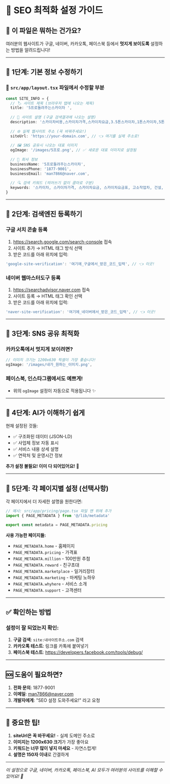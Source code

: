 # 📖 SEO 최적화 설정 가이드

## 🎯 이 파일은 뭐하는 건가요?

여러분의 웹사이트가 구글, 네이버, 카카오톡, 페이스북 등에서 **멋지게 보이도록** 설정하는 방법을 알려드립니다!

---

## 🔧 1단계: 기본 정보 수정하기

### 📍 `src/app/layout.tsx` 파일에서 수정할 부분

```typescript
const SITE_INFO = {
  // 🏷️ 사이트 제목 (브라우저 탭에 나오는 제목)
  title: '5프로돌려주는스카이차 ',
  
  // 📝 사이트 설명 (구글 검색결과에 나오는 설명)
  description: '스카이차비용,스카이차가격,스카이차요금,3.5톤스카이차,1톤스카이차,5톤스카이차,수원,용인,화성,평택,성남,시흥,인천,부평,남동구,파주,일산,남양주,경기도광주스카이차',
  
  // 🌐 실제 웹사이트 주소 (꼭 바꿔주세요!)
  siteUrl: 'https://your-domain.com', // 👈 여기를 실제 주소로!
  
  // 🖼️ SNS 공유시 나오는 대표 이미지
  ogImage: '/images/5프로.png', // ✅ 새로운 대표 이미지로 설정됨
  
  // 🏢 회사 정보
  businessName: '5프로돌려주는스카이차',
  businessPhone: '1877-9001',
  businessEmail: 'man7866@naver.com',
  
  // 🔍 검색 키워드 (띄어쓰기 없이 콤마로 구분)
  keywords: '스카이차, 스카이차가격, 스카이차요금, 스카이차요금표, 고소작업차, 건설, 욕실리모델링, 유품정리, CCTV, 철거, 닥트공사, 전기공사, 외벽청소, 설비, 인테리어, 조경공사, 전등교체, 금속공사, 에어컨, 페인트, 판넬, 지붕공사, 간판, 실리콘코킹, 태양광설치, 타일시공, 방수공사, 창호공사, 페이백, 100만원추첨, 친구초대, 일거리장터, 업종별마케팅노하우, 외벽작업, 고소작업, 장비대여,1톤스카이차, 3.5톤스카이차, 5톤스카이차'
}
```

---

## 🚀 2단계: 검색엔진 등록하기

### 구글 서치 콘솔 등록
1. https://search.google.com/search-console 접속
2. 사이트 추가 → HTML 태그 방식 선택
3. 받은 코드를 아래 위치에 입력:
```typescript
'google-site-verification': '여기에_구글에서_받은_코드_입력', // 👈 이곳!
```

### 네이버 웹마스터도구 등록
1. https://searchadvisor.naver.com 접속
2. 사이트 등록 → HTML 태그 확인 선택
3. 받은 코드를 아래 위치에 입력:
```typescript
'naver-site-verification': '여기에_네이버에서_받은_코드_입력', // 👈 이곳!
```

---

## 📱 3단계: SNS 공유 최적화

### 카카오톡에서 멋지게 보이려면?
```typescript
// 이미지 크기는 1200x630 픽셀이 가장 좋습니다!
ogImage: '/images/내가_원하는_이미지.png',
```

### 페이스북, 인스타그램에서도 예쁘게!
- 위의 `ogImage` 설정이 자동으로 적용됩니다 ✨

---

## 🤖 4단계: AI가 이해하기 쉽게

현재 설정된 것들:
- ✅ 구조화된 데이터 (JSON-LD)
- ✅ 사업체 정보 자동 표시
- ✅ 서비스 내용 상세 설명
- ✅ 연락처 및 운영시간 정보

**추가 설정 불필요! 이미 다 되어있어요!** 🎉

---

## 📄 5단계: 각 페이지별 설정 (선택사항)

각 페이지에서 더 자세한 설명을 원한다면:

```typescript
// 예시: src/app/pricing/page.tsx 파일 맨 위에 추가
import { PAGE_METADATA } from '@/lib/metadata'

export const metadata = PAGE_METADATA.pricing
```

**사용 가능한 페이지들:**
- `PAGE_METADATA.home` - 홈페이지
- `PAGE_METADATA.pricing` - 가격표
- `PAGE_METADATA.million` - 100만원 추첨
- `PAGE_METADATA.reward` - 친구초대
- `PAGE_METADATA.marketplace` - 일거리장터
- `PAGE_METADATA.marketing` - 마케팅 노하우
- `PAGE_METADATA.whyhere` - 서비스 소개
- `PAGE_METADATA.support` - 고객센터

---

## ✅ 확인하는 방법

### 설정이 잘 되었는지 확인:
1. **구글 검색**: `site:내사이트주소.com` 검색
2. **카카오톡 테스트**: 링크를 카톡에 붙여넣기
3. **페이스북 테스트**: https://developers.facebook.com/tools/debug/

---

## 🆘 도움이 필요하면?

1. **전화 문의**: 1877-9001
2. **이메일**: man7866@naver.com
3. **개발자에게**: "SEO 설정 도와주세요!" 라고 요청

---

## 🎯 중요한 팁!

1. **siteUrl은 꼭 바꾸세요!** - 실제 도메인 주소로
2. **이미지는 1200x630 크기**가 가장 좋아요
3. **키워드는 너무 많이 넣지 마세요** - 자연스럽게!
4. **설명은 150자 이내**로 간결하게

---

*이 설정으로 구글, 네이버, 카카오톡, 페이스북, AI 모두가 여러분의 사이트를 이해할 수 있어요! 🚀* 